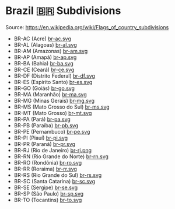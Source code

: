 # Brazil 🇧🇷 Subdivisions

Source: https://en.wikipedia.org/wiki/Flags_of_country_subdivisions

* BR-AC (Acre) [br-ac.svg](https://github.com/amckenna41/iso3166-flag-icons/blob/main/iso3166-2-icons/BR/br-ac.svg)
* BR-AL (Alagoas) [br-al.svg](https://github.com/amckenna41/iso3166-flag-icons/blob/main/iso3166-2-icons/BR/br-al.svg)
* BR-AM (Amazonas) [br-am.svg](https://github.com/amckenna41/iso3166-flag-icons/blob/main/iso3166-2-icons/BR/br-am.svg)
* BR-AP (Amapá) [br-ap.svg](https://github.com/amckenna41/iso3166-flag-icons/blob/main/iso3166-2-icons/BR/br-ap.svg)
* BR-BA (Bahia) [br-ba.svg](https://github.com/amckenna41/iso3166-flag-icons/blob/main/iso3166-2-icons/BR/br-ba.svg)
* BR-CE (Ceará) [br-ce.svg](https://github.com/amckenna41/iso3166-flag-icons/blob/main/iso3166-2-icons/BR/br-ce.svg)
* BR-DF (Distrito Federal) [br-df.svg](https://github.com/amckenna41/iso3166-flag-icons/blob/main/iso3166-2-icons/BR/br-df.svg)
* BR-ES (Espírito Santo) [br-es.svg](https://github.com/amckenna41/iso3166-flag-icons/blob/main/iso3166-2-icons/BR/br-es.svg)
* BR-GO (Goiás) [br-go.svg](https://github.com/amckenna41/iso3166-flag-icons/blob/main/iso3166-2-icons/BR/br-go.svg)
* BR-MA (Maranhão) [br-ma.svg](https://github.com/amckenna41/iso3166-flag-icons/blob/main/iso3166-2-icons/BR/br-ma.svg)
* BR-MG (Minas Gerais) [br-mg.svg](https://github.com/amckenna41/iso3166-flag-icons/blob/main/iso3166-2-icons/BR/br-mg.svg)
* BR-MS (Mato Grosso do Sul) [br-ms.svg](https://github.com/amckenna41/iso3166-flag-icons/blob/main/iso3166-2-icons/BR/br-ms.svg)
* BR-MT (Mato Grosso) [br-mt.svg](https://github.com/amckenna41/iso3166-flag-icons/blob/main/iso3166-2-icons/BR/br-mt.svg)
* BR-PA (Pará) [br-pa.svg](https://github.com/amckenna41/iso3166-flag-icons/blob/main/iso3166-2-icons/BR/br-pa.svg)
* BR-PB (Paraíba) [br-pb.svg](https://github.com/amckenna41/iso3166-flag-icons/blob/main/iso3166-2-icons/BR/br-pb.svg)
* BR-PE (Pernambuco) [br-pe.svg](https://github.com/amckenna41/iso3166-flag-icons/blob/main/iso3166-2-icons/BR/br-pe.svg)
* BR-PI (Piauí) [br-pi.svg](https://github.com/amckenna41/iso3166-flag-icons/blob/main/iso3166-2-icons/BR/br-pi.svg)
* BR-PR (Paraná) [br-pr.svg](https://github.com/amckenna41/iso3166-flag-icons/blob/main/iso3166-2-icons/BR/br-pr.svg)
* BR-RJ (Rio de Janeiro) [br-rj.png](https://github.com/amckenna41/iso3166-flag-icons/blob/main/iso3166-2-icons/BR/br-rj.png)
* BR-RN (Rio Grande do Norte) [br-rn.svg](https://github.com/amckenna41/iso3166-flag-icons/blob/main/iso3166-2-icons/BR/br-rn.svg)
* BR-RO (Rondônia) [br-ro.svg](https://github.com/amckenna41/iso3166-flag-icons/blob/main/iso3166-2-icons/BR/br-ro.svg)
* BR-RR (Roraima) [br-rr.svg](https://github.com/amckenna41/iso3166-flag-icons/blob/main/iso3166-2-icons/BR/br-rr.svg)
* BR-RS (Rio Grande do Sul) [br-rs.svg](https://github.com/amckenna41/iso3166-flag-icons/blob/main/iso3166-2-icons/BR/br-rs.svg)
* BR-SC (Santa Catarina) [br-sc.svg](https://github.com/amckenna41/iso3166-flag-icons/blob/main/iso3166-2-icons/BR/br-sc.svg)
* BR-SE (Sergipe) [br-se.svg](https://github.com/amckenna41/iso3166-flag-icons/blob/main/iso3166-2-icons/BR/br-se.svg)
* BR-SP (São Paulo) [br-sp.svg](https://github.com/amckenna41/iso3166-flag-icons/blob/main/iso3166-2-icons/BR/br-sp.svg)
* BR-TO (Tocantins) [br-to.svg](https://github.com/amckenna41/iso3166-flag-icons/blob/main/iso3166-2-icons/BR/br-to.svg)
